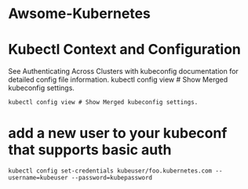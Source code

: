 # Awsome-Kubernetes

# Kubectl Context and Configuration

See Authenticating Across Clusters with kubeconfig documentation for detailed config file information.
kubectl config view # Show Merged kubeconfig settings.


```
kubectl config view # Show Merged kubeconfig settings.
```

# add a new user to your kubeconf that supports basic auth
```
kubectl config set-credentials kubeuser/foo.kubernetes.com --username=kubeuser --password=kubepassword
```
